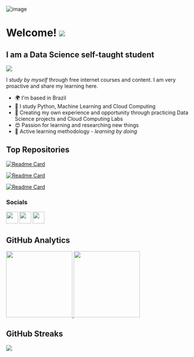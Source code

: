 ![image](https://github.com/moniquecardoso25/moniquecardoso25/assets/140358716/e3ef1690-26a2-468e-89fb-832a2bd9f472)


Welcome! ![](https://user-images.githubusercontent.com/18350557/176309783-0785949b-9127-417c-8b55-ab5a4333674e.gif) 
============================================================================================================================================

I am a Data Science self-taught student
--------------------------------------

[![](https://github-profile-summary-cards.vercel.app/api/cards/profile-details?username=moniquecardoso25&theme=dark)](https://github.com/moniquecardoso25)

I *study by myself* through free internet courses and content. I am very proactive and share my learning here.

* 🌍  I'm based in Brazil
* 🌻  I study Python, Machine Learning and Cloud Computing
* 🌱  Creating my own experience and opportunity through practicing Data Science projects and Cloud Computing Labs
* 😍  Passion for learning and researching new things
* 🎯  Active learning methodology - *learning by doing*
  
## Top Repositories
[![Readme Card](https://github-readme-stats.vercel.app/api/pin/?username=moniquecardoso25&repo=Data-Science-Projects)](https://github.com/moniquecardoso25/Data-Science-Projects) 

[![Readme Card](https://github-readme-stats.vercel.app/api/pin/?username=moniquecardoso25&repo=Google-Cloud)](https://github.com/moniquecardoso25/Google-Cloud) 

[![Readme Card](https://github-readme-stats.vercel.app/api/pin/?username=moniquecardoso25&repo=Google-Cloud-Digital-Leader)](https://github.com/moniquecardoso25/Google-Cloud-Digital-Leader) 




### Socials

<p align="left"> <a href="https://www.github.com/moniquecardoso25" target="_blank" rel="noreferrer"><img src="https://raw.githubusercontent.com/danielcranney/readme-generator/main/public/icons/socials/github-dark.svg" width="32" height="32" /></a> <a href="https://www.linkedin.com/in/monique-cardoso21" target="_blank" rel="noreferrer"><img src="https://raw.githubusercontent.com/danielcranney/readme-generator/main/public/icons/socials/linkedin.svg" width="32" height="32" /></a> <a href="http://www.medium.com/@moniquecardoso123" target="_blank" rel="noreferrer"><img src="https://raw.githubusercontent.com/danielcranney/readme-generator/main/public/icons/socials/medium-dark.svg" width="32" height="32" /></a></p>




## GitHub Analytics
[<img height="180em" src="https://github-readme-stats-eight-theta.vercel.app/api?username=moniquecardoso25&show_icons=true&theme=dark&include_all_commits=true&count_private=true"/> <img height="180em" src="https://github-readme-stats-eight-theta.vercel.app/api/top-langs/?username=moniquecardoso25&layout=compact&langs_count=8&theme=dark"/>](https://github.com/moniquecardoso25)




## GitHub Streaks
[![](https://github-readme-streak-stats.herokuapp.com/?user=moniquecardoso25&theme=dark)](https://github.com/moniquecardoso25)
